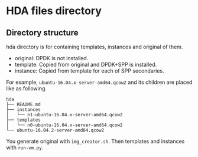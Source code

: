 # HDA files directory

## Directory structure

hda directory is for containing templates, instances and original of
them.

  - original: DPDK is not installed.
  - template: Copied from original and DPDK+SPP is installed.
  - instance: Copied from template for each of SPP secondaries.

For example, `ubuntu-16.04.x-server-amd64.qcow2` and its children are
placed like as following.

```
hda
├── README.md
├── instances
│   └── n1-ubuntu-16.04.x-server-amd64.qcow2
├── templates
│   └── n0-ubuntu-16.04.x-server-amd64.qcow2
└── ubuntu-16.04.2-server-amd64.qcow2
```

You generate original with `img_creator.sh`. Then templates and
instances with `run-vm.py`.
